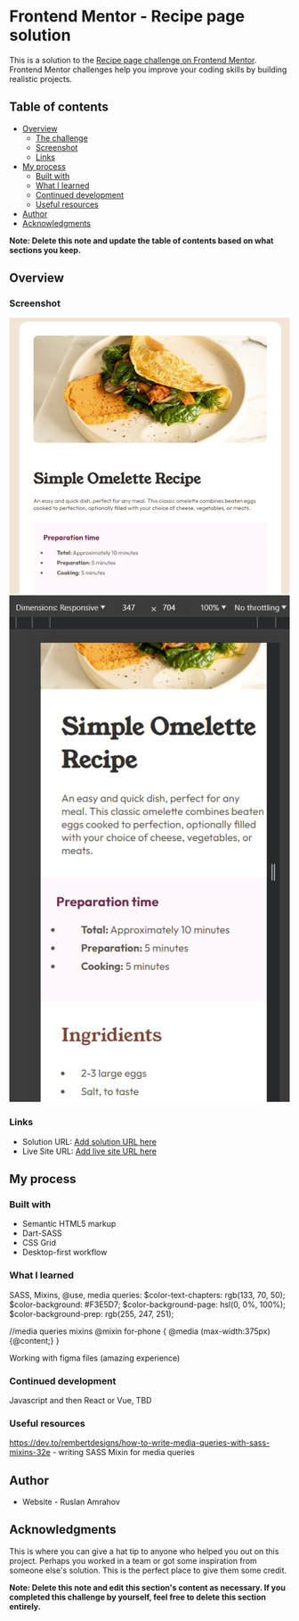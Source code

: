 # Frontend Mentor - Recipe page solution

This is a solution to the [Recipe page challenge on Frontend Mentor](https://www.frontendmentor.io/challenges/recipe-page-KiTsR8QQKm). Frontend Mentor challenges help you improve your coding skills by building realistic projects. 

## Table of contents

- [Overview](#overview)
  - [The challenge](#the-challenge)
  - [Screenshot](#screenshot)
  - [Links](#links)
- [My process](#my-process)
  - [Built with](#built-with)
  - [What I learned](#what-i-learned)
  - [Continued development](#continued-development)
  - [Useful resources](#useful-resources)
- [Author](#author)
- [Acknowledgments](#acknowledgments)

**Note: Delete this note and update the table of contents based on what sections you keep.**

## Overview

### Screenshot

![alt text](image.png)
![alt text](image-1.png)

### Links

- Solution URL: [Add solution URL here](https://your-solution-url.com)
- Live Site URL: [Add live site URL here](https://your-live-site-url.com)

## My process

### Built with

- Semantic HTML5 markup
- Dart-SASS
- CSS Grid
- Desktop-first workflow


### What I learned

SASS, Mixins, @use, media queries:
$color-text-chapters: rgb(133, 70, 50);
$color-background: #F3E5D7;
$color-background-page: hsl(0, 0%, 100%);
$color-background-prep: rgb(255, 247, 251);


//media queries mixins
@mixin for-phone {
    @media (max-width:375px) {@content;}
}

Working with figma files (amazing experience)

### Continued development

Javascript and then React or Vue, TBD
### Useful resources

https://dev.to/rembertdesigns/how-to-write-media-queries-with-sass-mixins-32e - writing SASS Mixin for media queries

## Author

- Website - Ruslan Amrahov


## Acknowledgments

This is where you can give a hat tip to anyone who helped you out on this project. Perhaps you worked in a team or got some inspiration from someone else's solution. This is the perfect place to give them some credit.

**Note: Delete this note and edit this section's content as necessary. If you completed this challenge by yourself, feel free to delete this section entirely.**
